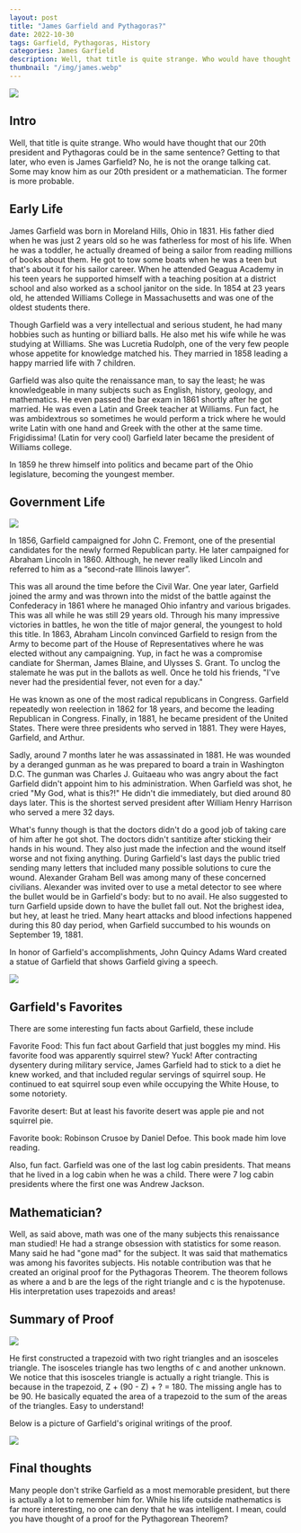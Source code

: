 ```yaml
---
layout: post
title: "James Garfield and Pythagoras?"
date: 2022-10-30
tags: Garfield, Pythagoras, History
categories: James Garfield
description: Well, that title is quite strange. Who would have thought that our 20th president and Pythagoras could be in the same sentence? Getting to that later, who even is James Garfield? No, he is not the orange talking cat. Some may know him as our 20th president or a mathematician. The former is more probable. James Garfield was born in...
thumbnail: "/img/james.webp"
---
```


<img class="normal" src="/img/james.webp">

## Intro

Well, that title is quite strange. Who would have thought that our 20th president and Pythagoras could be in the same sentence? Getting to that later, who even is James Garfield? No, he is not the orange talking cat. Some may know him as our 20th president or a mathematician. The former is more probable.

## Early Life 

James Garfield was born in Moreland Hills, Ohio in 1831. His father died when he was just 2 years old so he was fatherless for most of his life. When he was a toddler, he actually dreamed of being a sailor from reading millions of books about them. He got to tow some boats when he was a teen but that's about it for his sailor career. When he attended Geagua Academy in his teen years he supported himself with a teaching position at a district school and also worked as a school janitor on the side. In 1854 at 23 years old, he attended Williams College in Massachusetts and was one of the oldest students there.

Though Garfield was a very intellectual and serious student, he had many hobbies such as hunting or billiard balls. He also met his wife while he was studying at Williams. She was Lucretia Rudolph, one of the very few people whose appetite for knowledge matched his. They married in 1858 leading a happy married life with 7 children. 

Garfield was also quite the renaissance man, to say the least; he was knowledgeable in many subjects such as English, history, geology, and mathematics. He even passed the bar exam in 1861 shortly after he got married. He was even a Latin and Greek teacher at Williams. Fun fact, he was ambidextrous so sometimes he would perform a trick where he would write Latin with one hand and Greek with the other at the same time. Frigidissima! (Latin for very cool) Garfield later became the president of Williams college. 

In 1859 he threw himself into politics and became part of the Ohio legislature, becoming the youngest member. 

## Government Life 

<img class="small" src="/img/pic.jpg">

In 1856, Garfield campaigned for John C. Fremont, one of the presential candidates for the newly formed Republican party. He later campaigned for Abraham Lincoln in 1860. Although, he never really liked Lincoln and referred to him as a “second-rate Illinois lawyer”. 

This was all around the time before the Civil War. One year later, Garfield joined the army and was thrown into the midst of the battle against the Confederacy in 1861 where he managed Ohio infantry and various brigades. This was all while he was still 29 years old. Through his many impressive victories in battles, he won the title of major general, the youngest to hold this title. In 1863, Abraham Lincoln convinced Garfield to resign from the Army to become part of the House of Representatives where he was elected without any campaigning. Yup, in fact he was a compromise candiate for Sherman, James Blaine, and Ulysses S. Grant. To unclog the stalemate he was put in the ballots as well. Once he told his friends, "I've never had the presidential fever, not even for a day."

He was known as one of the most radical republicans in Congress. Garfield repeatedly won reelection in 1862 for 18 years, and become the leading Republican in Congress. Finally, in 1881, he became president of the United States. There were three presidents who served in 1881. They were Hayes, Garfield, and Arthur. 

Sadly, around 7 months later he was assassinated in 1881. He was wounded by a deranged gunman as he was prepared to board a train in Washington D.C. The gunman was Charles J. Guitaeau who was angry about the fact Garfield didn't appoint him to his administration. When Garfield was shot, he cried "My God, what is this?!" He didn't die immediately, but died around 80 days later. This is the shortest served president after William Henry Harrison who served a mere 32 days. 

What's funny though is that the doctors didn't do a good job of taking care of him after he got shot. The doctors didn't santitize after sticking their hands in his wound. They also just made the infection and the wound itself worse and not fixing anything. During Garfield's last days the public tried sending many letters that included many possible solutions to cure the wound. Alexander Graham Bell was among many of these concerned civilians. Alexander was invited over to use a metal detector to see where the bullet would be in Garfield's body: but to no avail. He also suggested to turn Garfield upside down to have the bullet fall out. Not the brighest idea, but hey, at least he tried. Many heart attacks and blood infections happened during this 80 day period, when Garfield succumbed to his wounds on September 19, 1881.

In honor of Garfield's accomplishments, John Quincy Adams Ward created a statue of Garfield that shows Garfield giving a speech.

<img class="small" src="/img/statue.jpeg">

## Garfield's Favorites

There are some interesting fun facts about Garfield, these include

Favorite Food: This fun fact about Garfield that just boggles my mind. His favorite food was apparently squirrel stew? Yuck! After contracting dysentery during military service, James Garfield had to stick to a diet he knew worked, and that included regular servings of squirrel soup. He continued to eat squirrel soup even while occupying the White House, to some notoriety. 

Favorite desert: But at least his favorite desert was apple pie and not squirrel pie. 

Favorite book: Robinson Crusoe by Daniel Defoe. This book made him love reading. 

Also, fun fact. Garfield was one of the last log cabin presidents. That means that he lived in a log cabin when he was a child. There were 7 log cabin presidents where the first one was Andrew Jackson. 

## Mathematician?

Well, as said above, math was one of the many subjects this renaissance man studied! He had a strange obsession with statistics for some reason. Many said he had "gone mad" for the subject. It was said that mathematics was among his favorites subjects. His notable contribution was that he created an original proof for the Pythagoras Theorem. The theorem follows as where a and b are the legs of the right triangle and c is the hypotenuse. His interpretation uses trapezoids and areas!

## Summary of Proof 

<img class="small" src="/img/proof.png"> 

He first constructed a trapezoid with two right triangles and an isosceles triangle. The isosceles triangle has two lengths of c and another unknown. We notice that this isosceles triangle is actually a right triangle. This is because in the trapezoid,  Z + (90 - Z) + ? = 180. The missing angle has to be 90. He basically equated the area of a trapezoid to the sum of the areas of the triangles. Easy to understand!

Below is a picture of Garfield's original writings of the proof. 

<img class="small" src="/img/original.png">

## Final thoughts

Many people don't strike Garfield as a most memorable president, but there is actually a lot to remember him for. While his life outside mathematics is far more interesting, no one can deny that he was intelligent. I mean, could you have thought of a proof for the Pythagorean Theorem? 